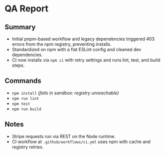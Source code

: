 # QA Report

## Summary
- Initial pnpm-based workflow and legacy dependencies triggered 403 errors from the npm registry, preventing installs.
- Standardized on npm with a flat ESLint config and cleaned dev dependencies.
- CI now installs via `npm ci` with retry settings and runs lint, test, and build steps.

## Commands
- `npm install` *(fails in sandbox: registry unreachable)*
- `npm run lint`
- `npm test`
- `npm run build`

## Notes
- Stripe requests run via REST on the Node runtime.
- CI workflow at `.github/workflows/ci.yml` uses npm with cache and registry retries.
